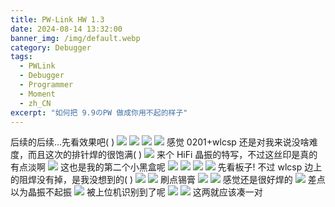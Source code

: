 ```yaml
---
title: PW-Link HW 1.3
date: 2024-08-14 13:32:00
banner_img: /img/default.webp
category: Debugger
tags: 
  - PWLink
  - Debugger
  - Programmer
  - Moment
  - zh_CN
excerpt: "如何把 9.9のPW 做成你用不起的样子"
---
```


后续的后续...先看效果吧( )
![ ](/img/Moment/mmexport1723632808529.webp)
![ ](/img/Moment/mmexport1723632805842.webp)
![ ](/img/Moment/mmexport1723632801454.webp)
![ ](/img/Moment/mmexport1723632803594.webp)
感觉 0201+wlcsp 还是对我来说没啥难度，而且这次的排针焊的很饱满( )
![ ](/img/Moment/mmexport1723632796202.webp)
来个 HiFi 晶振的特写，不过这丝印是真的有点淡啊
![ ](/img/Moment/IMG_20240814_125338.webp)
这也是我的第二个小黑盒呢
![ ](/img/Moment/IMG_20240814_131441.webp)
![ ](/img/Moment/IMG_20240814_131441_1.webp)
![ ](/img/Moment/IMG_20240814_131451.webp)
![ ](/img/Moment/IMG_20240814_131518.webp)
先看板子! 不过 wlcsp 边上的阻焊没有掉，是我没想到的( )
![ ](/img/Moment/IMG_20240814_133212.webp)
![ ](/img/Moment/IMG_20240814_144434.webp)
刷点锡膏
![ ](/img/Moment/IMG_20240814_154205.webp)
![ ](/img/Moment/IMG_20240814_154215.webp)
感觉还是很好焊的
![ ](/img/Moment/IMG_20240814_162829.webp)
差点以为晶振不起振
![ ](/img/Moment/IMG_20240814_173129.webp)
被上位机识别到了呢
![ ](/img/Moment/IMG_20240814_202527.webp)
![ ](/img/Moment/IMG_20240814_202617.webp)
这两就应该凑一对

